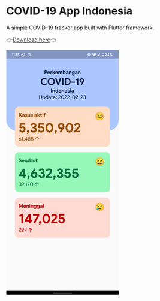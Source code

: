 # COVID-19 App Indonesia
A simple COVID-19 tracker app built with Flutter framework. 

👉[Download here](https://github.com/ronaldichandra/covid19-app/releases)👈

<img src="https://raw.githubusercontent.com/ronaldichandra/covid19-app/main/screenshots/ss1.png" width="300">
